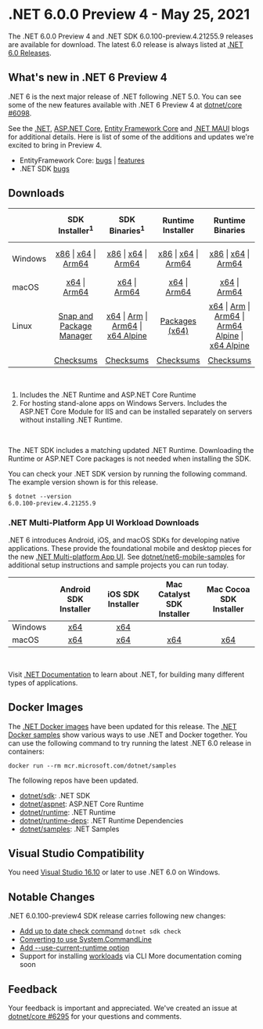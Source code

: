 # .NET 6.0.0 Preview 4 - May 25, 2021

The .NET 6.0.0 Preview 4 and .NET SDK 6.0.100-preview.4.21255.9 releases are available for download. The latest 6.0 release is always listed at [.NET 6.0 Releases](../README.md).

## What's new in .NET 6 Preview 4

.NET 6 is the next major release of .NET following .NET 5.0. You can see some of the new features available with .NET 6 Preview 4 at [dotnet/core #6098](https://github.com/dotnet/core/issues/6098).

See the [.NET][dotnet-blog], [ASP.NET Core][aspnet-blog], [Entity Framework Core][ef-blog] and [.NET MAUI][maui-blog] blogs for additional details.
Here is list of some of the additions and updates we're excited to bring in Preview 4. 

* EntityFramework Core: [bugs][ef_bugs] | [features][ef_features]
* .NET SDK [bugs][sdk_bugs]

## Downloads

|           | SDK Installer<sup>1</sup>                        | SDK Binaries<sup>1</sup>                 | Runtime Installer                                        | Runtime Binaries                                 | ASP.NET Core Runtime           |Windows Desktop Runtime          |
| --------- | :------------------------------------------:     | :----------------------:                 | :---------------------------:                            | :-------------------------:                      | :-----------------:            | :-----------------:            |
| Windows   | [x86][dotnet-sdk-win-x86.exe] \| [x64][dotnet-sdk-win-x64.exe] \| [Arm64][dotnet-sdk-win-arm64.exe] | [x86][dotnet-sdk-win-x86.zip] \| [x64][dotnet-sdk-win-x64.zip] \|  [Arm64][dotnet-sdk-win-arm64.zip] | [x86][dotnet-runtime-win-x86.exe] \| [x64][dotnet-runtime-win-x64.exe] \| [Arm64][dotnet-runtime-win-arm64.exe] | [x86][dotnet-runtime-win-x86.zip] \| [x64][dotnet-runtime-win-x64.zip] \| [Arm64][dotnet-runtime-win-arm64.zip] | [x86][aspnetcore-runtime-win-x86.exe] \| [x64][aspnetcore-runtime-win-x64.exe] \|<br> [Hosting Bundle][dotnet-hosting-win.exe]<sup>2</sup> | [x86][windowsdesktop-runtime-win-x86.exe] \| [x64][windowsdesktop-runtime-win-x64.exe] \| [Arm64][windowsdesktop-runtime-win-Arm64.exe] |
| macOS     | [x64][dotnet-sdk-osx-x64.pkg] \| [Arm64][dotnet-sdk-osx-arm64.pkg] | [x64][dotnet-sdk-osx-x64.tar.gz]  \| [Arm64][dotnet-sdk-osx-arm64.tar.gz]  | [x64][dotnet-runtime-osx-x64.pkg] \| [Arm64][dotnet-runtime-osx-arm64.pkg] | [x64][dotnet-runtime-osx-x64.tar.gz] \| [Arm64][dotnet-runtime-osx-arm64.tar.gz] | [x64][aspnetcore-runtime-osx-x64.tar.gz] \| [Arm64][aspnetcore-runtime-osx-arm64.tar.gz]  | - |<sup>1</sup>
| Linux     |  [Snap and Package Manager](6.0.0-preview.4-install-instructions.md) | [x64][dotnet-sdk-linux-x64.tar.gz] \| [Arm][dotnet-sdk-linux-arm.tar.gz] \| [Arm64][dotnet-sdk-linux-arm64.tar.gz] \| [x64 Alpine][dotnet-sdk-linux-musl-x64.tar.gz] | [Packages (x64)][linux-packages] | [x64][dotnet-runtime-linux-x64.tar.gz] \| [Arm][dotnet-runtime-linux-arm.tar.gz] \| [Arm64][dotnet-runtime-linux-arm64.tar.gz] \| [Arm64 Alpine][dotnet-runtime-linux-musl-arm64.tar.gz] \| [x64 Alpine][dotnet-runtime-linux-musl-x64.tar.gz] | [x64][aspnetcore-runtime-linux-x64.tar.gz]<sup>1</sup>  \| [Arm][aspnetcore-runtime-linux-arm.tar.gz] \| [Arm64][aspnetcore-runtime-linux-arm64.tar.gz]<sup>1</sup>  \| [x64 Alpine][aspnetcore-runtime-linux-musl-x64.tar.gz] \| [Arm64 Alpine][aspnetcore-runtime-linux-musl-arm64.tar.gz] | - | <sup>1</sup> |
|  | [Checksums][checksums-sdk]                             | [Checksums][checksums-sdk]                                      | [Checksums][checksums-runtime]                             | [Checksums][checksums-runtime]  | [Checksums][checksums-runtime]  | [Checksums][checksums-runtime]

</br>

1. Includes the .NET Runtime and ASP.NET Core Runtime
2. For hosting stand-alone apps on Windows Servers. Includes the ASP.NET Core Module for IIS and can be installed separately on servers without installing .NET Runtime.

</br>

The .NET SDK includes a matching updated .NET Runtime. Downloading the Runtime or ASP.NET Core packages is not needed when installing the SDK.

You can check your .NET SDK version by running the following command. The example version shown is for this release.

```console
$ dotnet --version
6.0.100-preview.4.21255.9
```

### .NET Multi-Platform App UI Workload Downloads

.NET 6 introduces Android, iOS, and macOS SDKs for developing native applications. These provide the foundational mobile and desktop pieces for the new [.NET Multi-platform App UI](https://github.com/dotnet/maui). See [dotnet/net6-mobile-samples](https://github.com/dotnet/net6-mobile-samples) for additional setup instructions and sample projects you can run today.

|           | Android SDK Installer                        | iOS SDK Installer                 | Mac Catalyst SDK Installer                 | Mac Cocoa SDK Installer |
| --------- | :------------------------------------------:     | :----------------------:                 | :----------------------: | :----------------------: |
| Windows   | [x64][android-win] | [x64][ios-win]  | |
| macOS   | [x64][android-mac] | [x64][ios-mac]  | [x64][maccatalyst-mac]  | [x64][maccocoa-mac]  |

</br>

Visit [.NET Documentation](https://docs.microsoft.com/dotnet/core/) to learn about .NET, for building many different types of applications.


## Docker Images

The [.NET Docker images](https://hub.docker.com/_/microsoft-dotnet) have been updated for this release. The [.NET Docker samples](https://github.com/dotnet/dotnet-docker/blob/master/samples/README.md) show various ways to use .NET and Docker together. You can use the following command to try running the latest .NET 6.0 release in containers:

```console
docker run --rm mcr.microsoft.com/dotnet/samples
```

The following repos have been updated.

* [dotnet/sdk](https://hub.docker.com/_/microsoft-dotnet-sdk/): .NET SDK
* [dotnet/aspnet](https://hub.docker.com/_/microsoft-dotnet-aspnet/): ASP.NET Core Runtime
* [dotnet/runtime](https://hub.docker.com/_/microsoft-dotnet-runtime/): .NET Runtime
* [dotnet/runtime-deps](https://hub.docker.com/_/microsoft-dotnet-runtime-deps/): .NET Runtime Dependencies
* [dotnet/samples](https://hub.docker.com/_/microsoft-dotnet-samples/): .NET Samples


## Visual Studio Compatibility

You need [Visual Studio 16.10](https://visualstudio.microsoft.com) or later to use .NET 6.0 on Windows. 

## Notable Changes
.NET 6.0.100-preview4 SDK release carries following new changes:

* [Add up to date check command](https://github.com/dotnet/sdk/pull/16141)
    `dotnet sdk check`
* [Converting to use System.CommandLine](https://github.com/dotnet/sdk/pull/14379)
* [Add --use-current-runtime option](https://github.com/dotnet/sdk/pull/14093)
* Support for installing [workloads](https://github.com/dotnet/designs/blob/main/accepted/2020/workloads/workloads.md) via CLI
    More documentation coming soon


## Feedback

Your feedback is important and appreciated. We've created an issue at [dotnet/core #6295](https://github.com/dotnet/core/issues/6295) for your questions and comments.

[blob-runtime]: https://dotnetcli.blob.core.windows.net/dotnet/Runtime/
[blob-sdk]: https://dotnetcli.blob.core.windows.net/dotnet/Sdk/
[release-notes]: https://github.com/dotnet/core/blob/main/release-notes/6.0/preview/6.0.0-preview.4.md

[checksums-runtime]: https://dotnetcli.blob.core.windows.net/dotnet/checksums/6.0.0-preview.4-sha.txt
[checksums-sdk]: https://dotnetcli.blob.core.windows.net/dotnet/checksums/6.0.0-preview.4-sha.txt

[linux-install]: https://docs.microsoft.com/dotnet/core/install/linux
[linux-setup]: https://github.com/dotnet/core/blob/main/Documentation/linux-setup.md

[dotnet-blog]:  https://devblogs.microsoft.com/dotnet/announcing-net-6-preview-4/
[aspnet-blog]: https://devblogs.microsoft.com/aspnet/asp-net-core-updates-in-net-6-preview-4
[maui-blog]: https://devblogs.microsoft.com/dotnet/announcing-net-maui-preview-4/
[ef-blog]: https://devblogs.microsoft.com/dotnet/announcing-entity-framework-core-6-0-preview-4-performance-edition
[ef_bugs]: https://github.com/dotnet/efcore/issues?q=is%3Aissue+milestone%3A6.0.0-preview3+is%3Aclosed+label%3Atype-bug
[ef_features]: https://github.com/dotnet/efcore/issues?q=is%3Aissue+milestone%3A6.0.0-preview3+is%3Aclosed+label%3Atype-enhancement

[aspnet_bugs]: https://github.com/aspnet/AspNetCore/issues?q=is%3Aissue+milestone%3A6.0.0-preview3+label%3ADone+label%3Abug
[aspnet_features]: https://github.com/aspnet/AspNetCore/issues?q=is%3Aissue+milestone%3A6.0.0-preview3+label%3ADone+label%3Aenhancement
[runtime_bugs]: https://github.com/dotnet/runtime/issues?utf8=%E2%9C%93&q=is%3Aissue+milestone%3A6.0+label%3Abug+
[runtime_features]: https://github.com/dotnet/runtime/issues?q=is%3Aissue+milestone%3A6.0+label%3Aenhancement

[sdk_bugs]: https://github.com/dotnet/sdk/issues?q=is%3Aissue+is%3Aclosed+milestone%3A6.0.1xx
[linux-packages]: 6.0.0-preview.4-install-instructions.md


[//]: # ( Runtime 6.0.0-preview.4.21253.7)
[dotnet-runtime-linux-arm.tar.gz]: https://download.visualstudio.microsoft.com/download/pr/ef4107cb-7f83-4049-8ffb-abb57eca3eba/5b293d0a78a7502098d82bc8cf7fb3ac/dotnet-runtime-6.0.0-preview.4.21253.7-linux-arm.tar.gz
[dotnet-runtime-linux-arm64.tar.gz]: https://download.visualstudio.microsoft.com/download/pr/b4c1b7bc-22ef-4c03-8bcd-e93c54f2d535/5b697fd959e80c67bb92ce210436c587/dotnet-runtime-6.0.0-preview.4.21253.7-linux-arm64.tar.gz
[dotnet-runtime-linux-musl-arm.tar.gz]: https://download.visualstudio.microsoft.com/download/pr/f979a82e-ee67-466b-ae95-39014e253007/8a22e3388b8b7fa03d34ae694288abb9/dotnet-runtime-6.0.0-preview.4.21253.7-linux-musl-arm.tar.gz
[dotnet-runtime-linux-musl-arm64.tar.gz]: https://download.visualstudio.microsoft.com/download/pr/3b8a735a-6d7a-461c-9ddf-436444d81eeb/ef59b5a55b257ce800e3d537e500bf36/dotnet-runtime-6.0.0-preview.4.21253.7-linux-musl-arm64.tar.gz
[dotnet-runtime-linux-musl-x64.tar.gz]: https://download.visualstudio.microsoft.com/download/pr/01271d51-222b-4dd9-ac04-ef08781a8d61/b47a41c512e03b97df2e108667cc2004/dotnet-runtime-6.0.0-preview.4.21253.7-linux-musl-x64.tar.gz
[dotnet-runtime-linux-x64.tar.gz]: https://download.visualstudio.microsoft.com/download/pr/ba1fca18-cb33-4eb2-a7d3-770331f3fadc/02b0897fe253e3ecb35419c33e985f85/dotnet-runtime-6.0.0-preview.4.21253.7-linux-x64.tar.gz
[dotnet-runtime-osx-arm64.pkg]: https://download.visualstudio.microsoft.com/download/pr/fb84fa05-f898-4fa3-b6af-49dd6218fe2a/208ef70454ddebee075044b8e924200f/dotnet-runtime-6.0.0-preview.4.21253.7-osx-arm64.pkg
[dotnet-runtime-osx-arm64.tar.gz]: https://download.visualstudio.microsoft.com/download/pr/be13fe16-ecd0-4704-bda6-3a0758bfa3ef/658adf39561a6f711b5dc313ad540d50/dotnet-runtime-6.0.0-preview.4.21253.7-osx-arm64.tar.gz
[dotnet-runtime-osx-x64.pkg]: https://download.visualstudio.microsoft.com/download/pr/bab80210-ac54-44fa-bf41-7474c6371cf2/eadcd657b93e347d08bc33c59bd60835/dotnet-runtime-6.0.0-preview.4.21253.7-osx-x64.pkg
[dotnet-runtime-osx-x64.tar.gz]: https://download.visualstudio.microsoft.com/download/pr/120689aa-0443-4546-bf0f-49811528d64d/247a950a605bd0cc1a6ae2262898b1d8/dotnet-runtime-6.0.0-preview.4.21253.7-osx-x64.tar.gz
[dotnet-runtime-win-arm64.exe]: https://download.visualstudio.microsoft.com/download/pr/8572a5bd-c181-4cd8-b4b5-2b540abb00f7/83e09af677e700938e5ab6fcd2766667/dotnet-runtime-6.0.0-preview.4.21253.7-win-arm64.exe
[dotnet-runtime-win-arm64.zip]: https://download.visualstudio.microsoft.com/download/pr/27087b99-d8db-4ce0-81c4-83df88023116/1b97ed48a61e7502d546a68d7c2db300/dotnet-runtime-6.0.0-preview.4.21253.7-win-arm64.zip
[dotnet-runtime-win-x64.exe]: https://download.visualstudio.microsoft.com/download/pr/4da29c93-2f04-4c51-9bd2-920c455a6379/b9a822a68b93f234d818863d83c8b02f/dotnet-runtime-6.0.0-preview.4.21253.7-win-x64.exe
[dotnet-runtime-win-x64.zip]: https://download.visualstudio.microsoft.com/download/pr/686f3a1d-8737-47c3-8b7d-c6270833cedc/42e66fda0bd3d34f3d309ff0b88c4733/dotnet-runtime-6.0.0-preview.4.21253.7-win-x64.zip
[dotnet-runtime-win-x86.exe]: https://download.visualstudio.microsoft.com/download/pr/0315d2cf-60da-4952-9c12-7ee35069cc79/b49514346b0cd58a2242feb74d54cb81/dotnet-runtime-6.0.0-preview.4.21253.7-win-x86.exe
[dotnet-runtime-win-x86.zip]: https://download.visualstudio.microsoft.com/download/pr/9875ad23-f779-4ba2-bada-ea5296d303ce/d74a18d7a72131b66c355165a47d3870/dotnet-runtime-6.0.0-preview.4.21253.7-win-x86.zip

[//]: # ( WindowsDesktop 6.0.0-preview.4.21254.5)
[windowsdesktop-runtime-win-arm64.exe]: https://download.visualstudio.microsoft.com/download/pr/b7ac086b-6a8d-4de1-bec1-d7d4a2e58377/bc2b44c2613b8e7b6ad5b35f9685d7af/windowsdesktop-runtime-6.0.0-preview.4.21254.5-win-arm64.exe
[windowsdesktop-runtime-win-x64.exe]: https://download.visualstudio.microsoft.com/download/pr/dbef10d0-2761-4c02-804d-9ef4b03abcd0/48ebf973c0edad04bf6dce60a256f3fa/windowsdesktop-runtime-6.0.0-preview.4.21254.5-win-x64.exe
[windowsdesktop-runtime-win-x86.exe]: https://download.visualstudio.microsoft.com/download/pr/f9d240ba-00d1-40c3-b338-68854dca2d69/95ec529098d264c9eb1a487f3db46010/windowsdesktop-runtime-6.0.0-preview.4.21254.5-win-x86.exe

[//]: # ( ASP 6.0.0-preview.4.21253.5)
[aspnetcore-runtime-linux-arm.tar.gz]: https://download.visualstudio.microsoft.com/download/pr/b3b12a09-004a-4709-acd5-93f0dfb90821/18e612d56b8c808d98a44b47f29e173d/aspnetcore-runtime-6.0.0-preview.4.21253.5-linux-arm.tar.gz
[aspnetcore-runtime-linux-arm64.tar.gz]: https://download.visualstudio.microsoft.com/download/pr/d3ae5046-1b5e-490b-846c-5605cdb128cc/7de3931963ca6f84c8e7fec74ca2d391/aspnetcore-runtime-6.0.0-preview.4.21253.5-linux-arm64.tar.gz
[aspnetcore-runtime-linux-musl-arm.tar.gz]: https://download.visualstudio.microsoft.com/download/pr/7cee89b6-67f3-449f-8988-a21726787100/864544e43715f8aec41e003e69122bd3/aspnetcore-runtime-6.0.0-preview.4.21253.5-linux-musl-arm.tar.gz
[aspnetcore-runtime-linux-musl-arm64.tar.gz]: https://download.visualstudio.microsoft.com/download/pr/b9d13cc4-9577-45ad-8771-87587dc068cc/401c99b78de4cb733b4a0da9d0b82c26/aspnetcore-runtime-6.0.0-preview.4.21253.5-linux-musl-arm64.tar.gz
[aspnetcore-runtime-linux-musl-x64.tar.gz]: https://download.visualstudio.microsoft.com/download/pr/8bc76f9a-faa2-4295-b5f5-113bda7a575b/37dc0bb7dcfe0039e43b24c66865af7a/aspnetcore-runtime-6.0.0-preview.4.21253.5-linux-musl-x64.tar.gz
[aspnetcore-runtime-linux-x64.tar.gz]: https://download.visualstudio.microsoft.com/download/pr/de01b1f0-784a-44b8-8f79-1f98394565ef/30b1afd3975978cf034861a7fccc0cdb/aspnetcore-runtime-6.0.0-preview.4.21253.5-linux-x64.tar.gz
[aspnetcore-runtime-osx-arm64.tar.gz]: https://download.visualstudio.microsoft.com/download/pr/311e99df-af85-46bd-b4b5-5f138ed77262/b1c20f2d94ac22825e3045e9f2744989/aspnetcore-runtime-6.0.0-preview.4.21253.5-osx-arm64.tar.gz
[aspnetcore-runtime-osx-x64.tar.gz]: https://download.visualstudio.microsoft.com/download/pr/77c4b5c4-5ca3-4095-97c9-b2d1bc6b333b/b5b967e112f0bfe7a78d450cc18e361c/aspnetcore-runtime-6.0.0-preview.4.21253.5-osx-x64.tar.gz
[aspnetcore-runtime-win-arm64.zip]: https://download.visualstudio.microsoft.com/download/pr/e7d68b87-892d-4089-b0ad-161c60617ca3/559271935acbe8222a78804aa7b7f6ce/aspnetcore-runtime-6.0.0-preview.4.21253.5-win-arm64.zip
[aspnetcore-runtime-win-x64.exe]: https://download.visualstudio.microsoft.com/download/pr/d27bd776-0bb1-4697-b5c5-619c3b7812b4/05c28a15a0d2e40ac38d80c5a10eca0c/aspnetcore-runtime-6.0.0-preview.4.21253.5-win-x64.exe
[aspnetcore-runtime-win-x64.zip]: https://download.visualstudio.microsoft.com/download/pr/ee51827f-2eae-4a4a-80a4-239395caa988/a8f9982a0b28959ca5d4a3cb0584965e/aspnetcore-runtime-6.0.0-preview.4.21253.5-win-x64.zip
[aspnetcore-runtime-win-x86.exe]: https://download.visualstudio.microsoft.com/download/pr/1c64a041-0eee-44a0-8e7c-60deab05802f/ece6fa09c06215bfe1d514b9121b3135/aspnetcore-runtime-6.0.0-preview.4.21253.5-win-x86.exe
[aspnetcore-runtime-win-x86.zip]: https://download.visualstudio.microsoft.com/download/pr/6e269018-0cd8-4518-abd4-811fbb64b086/1b8ffb43a306b41fc4ddf1e87e4e2c57/aspnetcore-runtime-6.0.0-preview.4.21253.5-win-x86.zip
[dotnet-hosting-win.exe]: https://download.visualstudio.microsoft.com/download/pr/2728666c-860b-4a78-ba42-8ec7b2167d42/72b9c82be95a013e2c15a1fc182e2fc4/dotnet-hosting-6.0.0-preview.4.21253.5-win.exe

[//]: # ( SDK 6.0.100-preview.4.21255.9 )
[dotnet-sdk-linux-arm.tar.gz]: https://download.visualstudio.microsoft.com/download/pr/33688994-4547-4f42-b078-2da4c0396fa9/a5904769ea3badfb4758900d16672e4c/dotnet-sdk-6.0.100-preview.4.21255.9-linux-arm.tar.gz
[dotnet-sdk-linux-arm64.tar.gz]: https://download.visualstudio.microsoft.com/download/pr/4a0e30f5-9112-45f9-80b0-a5156056907a/7b526737d2907cc9f7c04f9e6b83b9ab/dotnet-sdk-6.0.100-preview.4.21255.9-linux-arm64.tar.gz
[dotnet-sdk-linux-musl-arm.tar.gz]: https://download.visualstudio.microsoft.com/download/pr/af1deca4-59c9-4937-9fa4-94e4bd1bc219/d09f40ebec7acb0c13486de25fd8a3f9/dotnet-sdk-6.0.100-preview.4.21255.9-linux-musl-arm.tar.gz
[dotnet-sdk-linux-musl-arm64.tar.gz]: https://download.visualstudio.microsoft.com/download/pr/43369da5-8224-4521-b016-c80aad952c3b/55c0d35581c09c3e9c8baa5030032fb6/dotnet-sdk-6.0.100-preview.4.21255.9-linux-musl-arm64.tar.gz
[dotnet-sdk-linux-musl-x64.tar.gz]: https://download.visualstudio.microsoft.com/download/pr/2d0924ab-30c1-419a-9d0a-2834082f8249/697944b028b6637529854dc17334e7f8/dotnet-sdk-6.0.100-preview.4.21255.9-linux-musl-x64.tar.gz
[dotnet-sdk-linux-x64.tar.gz]: https://download.visualstudio.microsoft.com/download/pr/f5c00d7a-e1c8-494a-a88b-9ed1dc62249e/8438122af4fd928900a0ebf129c6c1d6/dotnet-sdk-6.0.100-preview.4.21255.9-linux-x64.tar.gz
[dotnet-sdk-linux-x64.zip]: https://download.visualstudio.microsoft.com/download/pr/7211a88f-9174-4898-b993-524bd9be0ccd/b9514532ce0a48b5391563416d00b12e/dotnet-sdk-6.0.100-preview.4.21255.9-linux-x64.zip
[dotnet-sdk-osx-arm64.pkg]: https://download.visualstudio.microsoft.com/download/pr/bd11a494-6dc8-4b74-8980-f784593a66e9/13703559437ed332269bda08e90a2f40/dotnet-sdk-6.0.100-preview.4.21255.9-osx-arm64.pkg
[dotnet-sdk-osx-arm64.tar.gz]: https://download.visualstudio.microsoft.com/download/pr/a033783b-6a59-4ed8-972d-70859ec974d7/208ed46fef3ad3fead8657db0f340ded/dotnet-sdk-6.0.100-preview.4.21255.9-osx-arm64.tar.gz
[dotnet-sdk-osx-x64.pkg]: https://download.visualstudio.microsoft.com/download/pr/4bf47b4e-f856-4628-a713-8f2a400a38a0/02bd28f2020d9149ff5a6f7251f193fb/dotnet-sdk-6.0.100-preview.4.21255.9-osx-x64.pkg
[dotnet-sdk-osx-x64.tar.gz]: https://download.visualstudio.microsoft.com/download/pr/a1080865-bad2-4478-8a9e-e1bb12bc2686/29674b3439940636a55447edb620b6bb/dotnet-sdk-6.0.100-preview.4.21255.9-osx-x64.tar.gz
[dotnet-sdk-win-arm64.exe]: https://download.visualstudio.microsoft.com/download/pr/bedc0958-6615-46e9-ba76-5e9b689c774d/3d9edee2f2005010e562a3e823503f27/dotnet-sdk-6.0.100-preview.4.21255.9-win-arm64.exe
[dotnet-sdk-win-arm64.zip]: https://download.visualstudio.microsoft.com/download/pr/823f7ab3-4174-4fd2-9543-c5b8cc8f82e5/ba84f35366686f1a72df1cc228b0cfa7/dotnet-sdk-6.0.100-preview.4.21255.9-win-arm64.zip
[dotnet-sdk-win-x64.exe]: https://download.visualstudio.microsoft.com/download/pr/6938823e-9241-4ba2-bb65-dfc154f36fb9/ad7d7beb47384a7ca8d49475f30688d4/dotnet-sdk-6.0.100-preview.4.21255.9-win-x64.exe
[dotnet-sdk-win-x64.zip]: https://download.visualstudio.microsoft.com/download/pr/f593336e-dc82-4440-932b-cbcd7713fb3e/da7cf8215225a99929192c406c897ce6/dotnet-sdk-6.0.100-preview.4.21255.9-win-x64.zip
[dotnet-sdk-win-x86.exe]: https://download.visualstudio.microsoft.com/download/pr/5f51dc81-e293-4814-9a37-8c68bd3ec9a4/b9cf301f425651518a1dd00b53e8cf39/dotnet-sdk-6.0.100-preview.4.21255.9-win-x86.exe
[dotnet-sdk-win-x86.zip]: https://download.visualstudio.microsoft.com/download/pr/0b76b4ce-064d-49ac-85eb-1daaf34942d7/142bce0e13b08eebe07c4d4e07819350/dotnet-sdk-6.0.100-preview.4.21255.9-win-x86.zip

[android-mac]: https://dl.internalx.com/vsts-devdiv/Xamarin.Android/public/net6/4716293/6.0.1xx-preview4/a09fa1e93a94c7ee9f759c840ed7a5829d0e9152/Microsoft.NET.Workload.Android-11.0.200-preview.4.245.pkg
[android-win]: https://dl.internalx.com/vsts-devdiv/Xamarin.Android/public/net6/4716293/6.0.1xx-preview4/a09fa1e93a94c7ee9f759c840ed7a5829d0e9152/Microsoft.NET.Workload.Android.11.0.200.245.msi
[ios-mac]: https://bosstoragemirror.azureedge.net/wrench/6.0.1xx-preview4/05cf7f73ec60d360f1a6391f1c047d4e8957203a/4731910/package/notarized/Microsoft.iOS.Bundle.14.5.100-preview.4.638.pkg
[ios-win]: https://bosstoragemirror.azureedge.net/wrench/6.0.1xx-preview4/05cf7f73ec60d360f1a6391f1c047d4e8957203a/4731910/package/Microsoft.NET.Workload.iOS.14.5.100-preview.4.638.msi
[maccatalyst-mac]: https://bosstoragemirror.azureedge.net/wrench/6.0.1xx-preview4/05cf7f73ec60d360f1a6391f1c047d4e8957203a/4731910/package/notarized/Microsoft.MacCatalyst.Bundle.14.5.100-preview.4.638.pkg
[maccocoa-mac]: https://bosstoragemirror.azureedge.net/wrench/6.0.1xx-preview4/05cf7f73ec60d360f1a6391f1c047d4e8957203a/4731910/package/notarized/Microsoft.macOS.Bundle.11.3.100-preview.4.638.pkg

[//]: # ( Symbols )
